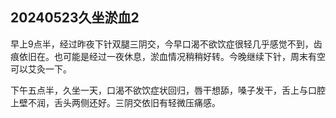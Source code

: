 ## 20240523久坐淤血2

早上9点半，经过昨夜下针双腿三阴交，今早口渴不欲饮症很轻几乎感觉不到，齿痕依旧在。也可能是经过一夜休息，淤血情况稍稍好转。今晚继续下针，周末有空可以艾灸一下。

下午五点半，久坐一天，口渴不欲饮症状回归，唇干想舔，嗓子发干，舌上与口腔上壁不润，舌头两侧还好。三阴交依旧有轻微压痛感。
